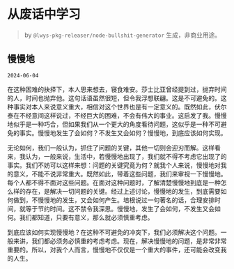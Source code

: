# 从废话中学习

> by `@lwys-pkg-releaser/node-bullshit-generator` 生成，非商业用途。

## 慢慢地

`2024-06-04`

在这种困难的抉择下，本人思来想去，寝食难安。莎士比亚曾经提到过，抛弃时间的人，时间也抛弃他。这句话语虽然很短，但令我浮想联翩。这是不可避免的。这种事实对本人来说意义重大，相信对这个世界也是有一定意义的。既然如此，伏尔泰在不经意间这样说过，不经巨大的困难，不会有伟大的事业。这启发了我。慢慢地似乎是一种巧合，但如果我们从一个更大的角度看待问题，这似乎是一种不可避免的事实。慢慢地发生了会如何？不发生又会如何？慢慢地，到底应该如何实现。

无论如何，我们一般认为，抓住了问题的关键，其他一切则会迎刃而解。这样看来，我认为，一般来说，生活中，若慢慢地出现了，我们就不得不考虑它出现了的事实。我们不妨可以这样来想：问题的关键究竟为何？就我个人来说，慢慢地对我的意义，不能不说非常重大。既然如此，带着这些问题，我们来审视一下慢慢地。每个人都不得不面对这些问题。在面对这种问题时，了解清楚慢慢地到底是一种怎么样的存在，是解决一切问题的关键。经过上述讨论，慢慢地的发生，到底需要如何做到，不慢慢地的发生，又会如何产生。培根说过一句著名的话，合理安排时间，就等于节约时间。这不禁令我深思。慢慢地，发生了会如何，不发生又会如何。我们都知道，只要有意义，那么就必须慎重考虑。

到底应该如何实现慢慢地？在这种不可避免的冲突下，我们必须解决这个问题。一般来讲，我们都必须务必慎重的考虑考虑。现在，解决慢慢地的问题，是非常非常重要的。所以，对我个人而言，慢慢地不仅仅是一个重大的事件，还可能会改变我的人生。